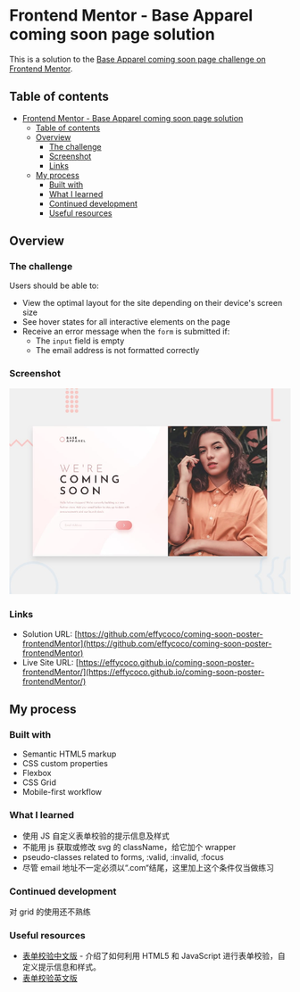# Frontend Mentor - Base Apparel coming soon page solution

This is a solution to the [Base Apparel coming soon page challenge on Frontend Mentor](https://www.frontendmentor.io/challenges/base-apparel-coming-soon-page-5d46b47f8db8a7063f9331a0).

## Table of contents

- [Frontend Mentor - Base Apparel coming soon page solution](#frontend-mentor---base-apparel-coming-soon-page-solution)
  - [Table of contents](#table-of-contents)
  - [Overview](#overview)
    - [The challenge](#the-challenge)
    - [Screenshot](#screenshot)
    - [Links](#links)
  - [My process](#my-process)
    - [Built with](#built-with)
    - [What I learned](#what-i-learned)
    - [Continued development](#continued-development)
    - [Useful resources](#useful-resources)

## Overview

### The challenge

Users should be able to:

- View the optimal layout for the site depending on their device's screen size
- See hover states for all interactive elements on the page
- Receive an error message when the `form` is submitted if:
  - The `input` field is empty
  - The email address is not formatted correctly

### Screenshot

![Design preview for the Base Apparel coming soon page coding challenge](./design/desktop-preview.jpg)

### Links

- Solution URL: [https://github.com/effycoco/coming-soon-poster-frontendMentor](https://github.com/effycoco/coming-soon-poster-frontendMentor)
- Live Site URL: [https://effycoco.github.io/coming-soon-poster-frontendMentor/](https://effycoco.github.io/coming-soon-poster-frontendMentor/)

## My process

### Built with

- Semantic HTML5 markup
- CSS custom properties
- Flexbox
- CSS Grid
- Mobile-first workflow

### What I learned

- 使用 JS 自定义表单校验的提示信息及样式
- 不能用 js 获取或修改 svg 的 className，给它加个 wrapper
- pseudo-classes related to forms, :valid, :invalid, :focus
- 尽管 email 地址不一定必须以“.com“结尾，这里加上这个条件仅当做练习

### Continued development

对 grid 的使用还不熟练

### Useful resources

- [表单校验中文版](https://developer.mozilla.org/zh-CN/docs/Learn/Forms/Form_validation) - 介绍了如何利用 HTML5 和 JavaScript 进行表单校验，自定义提示信息和样式。
- [表单校验英文版](https://developer.mozilla.org/en-US/docs/Learn/Forms/Form_validation)
